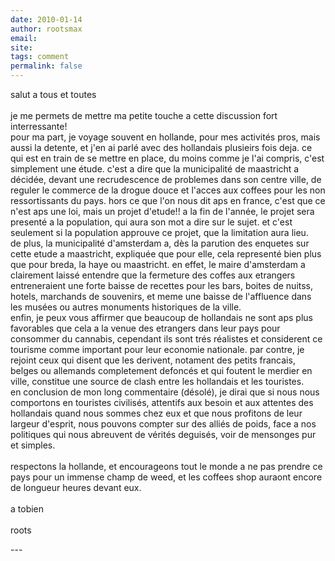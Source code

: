 ```yaml
---
date: 2010-01-14
author: rootsmax
email: 
site: 
tags: comment
permalink: false
---
```


<p>salut a tous et toutes<br />
<br />
je me permets de mettre ma petite touche a cette discussion fort interressante! <br />
pour ma part, je voyage souvent en hollande, pour mes activités pros, mais aussi la detente, et j'en ai parlé avec des hollandais plusieirs fois deja. ce qui est en train de se mettre en place, du moins comme je l'ai compris, c'est simplement une étude. c'est a dire que la municipalité de maastricht a décidée, devant une recrudescence de problemes dans son centre ville, de reguler le commerce de la drogue douce et l'acces aux coffees pour les non ressortissants du pays. hors ce que l'on nous dit aps en france, c'est que ce n'est aps une loi, mais un projet d'etude!! a la fin de l'année, le projet sera presenté a la population, qui aura son mot a dire sur le sujet. et c'est seulement si la population approuve ce projet, que la limitation aura lieu. <br />
de plus, la municipalité d'amsterdam a, dès la parution des enquetes sur cette etude a maastricht, expliquée que pour elle, cela representé bien plus que pour breda, la haye ou maastricht. en effet, le maire d'amsterdam a clairement laissé entendre que la fermeture des coffes aux etrangers entreneraient une forte baisse de recettes pour les bars, boites de nuitss, hotels, marchands de souvenirs, et meme une baisse de l'affluence dans les musées ou autres monuments historiques de la ville. <br />
enfin, je peux vous affirmer que beaucoup de hollandais ne sont aps plus favorables que cela a la venue des etrangers dans leur pays pour consommer du cannabis, cependant ils sont trés réalistes et considerent ce tourisme comme important pour leur economie nationale. par contre, je rejoint ceux qui disent que les derivent, notament des petits francais, belges ou allemands completement defoncés et qui foutent le merdier en ville, constitue une source de clash entre les hollandais et les touristes.<br />
en conclusion de mon long commentaire (désolé), je dirai que si nous nous comportons en touristes civilisés, attentifs aux besoin et aux attentes des hollandais quand nous sommes chez eux et que nous profitons de leur largeur d'esprit, nous pouvons compter sur des alliés de poids, face a nos politiques qui nous abreuvent de vérités deguisés, voir de mensonges pur et simples. <br />
<br />
respectons la hollande, et encourageons tout le monde a ne pas prendre ce pays pour un immense champ de weed, et les coffees shop auraont encore de longueur heures devant eux. <br />
<br />
a tobien<br />
<br />
roots</p>
---